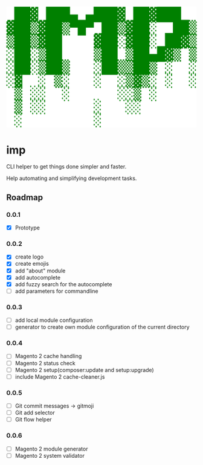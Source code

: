 ![imp](design/logo-imp.svg)

# imp

CLI helper to get things done simpler and faster.

Help automating and simplifying development tasks.

## Roadmap

### 0.0.1
- [x] Prototype

### 0.0.2

- [x] create logo
- [x] create emojis
- [x] add "about" module
- [x] add autocomplete
- [x] add fuzzy search for the autocomplete
- [ ] add parameters for commandline

### 0.0.3

- [ ] add local module configuration
- [ ] generator to create own module configuration of the current directory

### 0.0.4

- [ ] Magento 2 cache handling
- [ ] Magento 2 status check
- [ ] Magento 2 setup(composer:update and setup:upgrade)
- [ ] include Magento 2 cache-cleaner.js

### 0.0.5

- [ ] Git commit messages -> gitmoji
- [ ] Git add selector
- [ ] Git flow helper

### 0.0.6

- [ ] Magento 2 module generator
- [ ] Magento 2 system validator